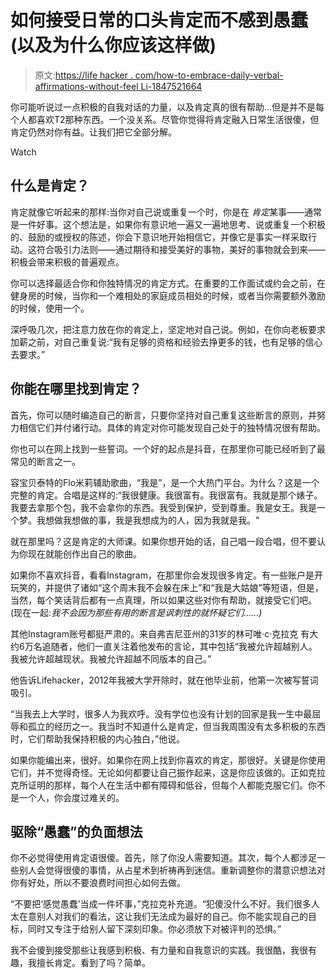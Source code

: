 # 如何接受日常的口头肯定而不感到愚蠢(以及为什么你应该这样做)

> 原文:[https://life hacker . com/how-to-embrace-daily-verbal-affirmations-without-feel Li-1847521664](https://lifehacker.com/how-to-embrace-daily-verbal-affirmations-without-feeli-1847521664)

你可能听说过一点积极的自我对话的力量，以及肯定真的很有帮助...但是并不是每个人都喜欢T2那种东西。一个没关系。尽管你觉得将肯定融入日常生活很傻，但肯定仍然对你有益。让我们把它全部分解。

Watch

## 什么是肯定？

肯定就像它听起来的那样:当你对自己说或重复一个时，你是在 *肯定*某事——通常是一件好事。这个想法是，如果你有意识地一遍又一遍地思考、说或重复一个积极的、鼓励的或授权的陈述，你会下意识地开始相信它，并像它是事实一样采取行动。这符合吸引力法则——通过期待和接受美好的事物，美好的事物就会到来——积极会带来积极的普遍观点。

你可以选择最适合你和你独特情况的肯定方式。在重要的工作面试或约会之前，在健身房的时候，当你和一个难相处的家庭成员相处的时候，或者当你需要额外激励的时候，使用一个。

深呼吸几次，把注意力放在你的肯定上，坚定地对自己说。例如，在你向老板要求加薪之前，对自己重复说:“我有足够的资格和经验去挣更多的钱，也有足够的信心去要求。”

## 你能在哪里找到肯定？

首先，你可以随时编造自己的断言，只要你坚持对自己重复这些断言的原则，并努力相信它们并付诸行动。具体的肯定对你可能发现自己处于的独特情况很有帮助。

你也可以在网上找到一些誓词。一个好的起点是抖音，在那里你可能已经听到了最常见的断言之一。

容宝贝泰特的Flo米莉辅助歌曲，“我是”，是一个大热门平台。为什么？这是一个完整的肯定。合唱是这样的:“我很健康。我很富有。我很富有。我就是那个婊子。我要去拿那个包，我不会拿你的东西。我受到保护，受到尊重。我是女王。我是一个梦。我想做我想做的事，我是我想成为的人，因为我就是我。"

就在那里吗？这是肯定的大师课。如果你想开始的话，自己唱一段合唱，但不要认为你现在就能创作出自己的歌曲。

如果你不喜欢抖音，看看Instagram，在那里你会发现很多肯定。有一些账户是开玩笑的，并提供了诸如“这个周末我不会躲在床上”和“我是大姑娘”等短语，但是，当然，每个笑话背后都有一点真理，所以如果这些对你有帮助，就接受它们吧。(现在一起:*我不会因为那些有用的断言是讽刺性的就怀疑它们……)*

其他Instagram账号都挺严肃的。来自弗吉尼亚州的31岁的林可唯·c·克拉克 有大约6万名追随者，他们一直关注着他发布的言论，其中包括“我被允许超越别人。我被允许超越现状。我被允许超越不同版本的自己。”

他告诉Lifehacker，2012年我被大学开除时，就在他毕业前，他第一次被写誓词吸引。

“当我去上大学时，很多人为我欢呼。没有学位也没有计划的回家是我一生中最屈辱和孤立的经历之一。我当时不知道什么是肯定，但当我周围没有太多积极的东西时，它们帮助我保持积极的内心独白，”他说。

如果你能编出来，很好。如果你在网上找到你喜欢的肯定，那很好。关键是你使用它们，并不觉得奇怪。无论如何都要让自己振作起来，这是你应该做的。正如克拉克所证明的那样，每个人在生活中都有障碍和低谷，但每个人都能克服它们。你不是一个人，你会度过难关的。

## **驱除“愚蠢”的负面想法**

你不必觉得使用肯定语很傻。首先，除了你没人需要知道。其次，每个人都涉足一些别人会觉得很傻的事情，从占星术到祈祷再到迷信。重新调整你的潜意识想法对你有好处，所以不要浪费时间担心如何去做。

“不要把‘感觉愚蠢’当成一件坏事，”克拉克补充道。“犯傻没什么不好。我们很多人太在意别人对我们的看法，这让我们无法成为最好的自己。你不能实现自己的目标，同时又专注于给别人留下深刻印象。你必须放下对被评判的恐惧。”

我不会傻到接受那些让我感到积极、有力量和自我意识的实践。我很酷，我很有趣，我擅长肯定。看到了吗？简单。